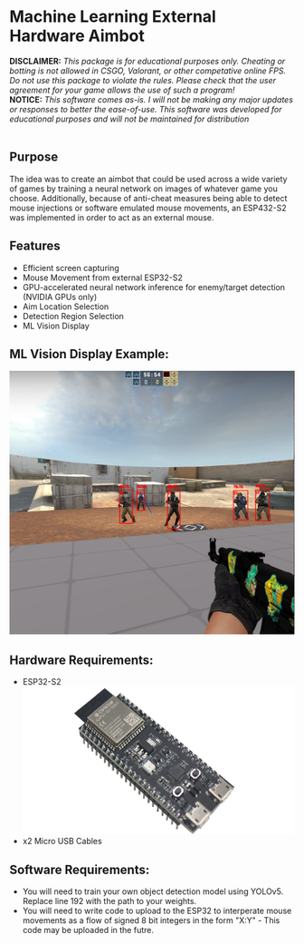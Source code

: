 <h1>Machine Learning External Hardware Aimbot</h1>
<strong>DISCLAIMER:</strong> 
<em>This package is for educational purposes only. Cheating or botting is not allowed in CSGO, Valorant, or other competative online FPS. Do not use this package to violate the rules. Please check that the user agreement for your game allows the use of such a program!</em><br>
<strong>NOTICE:</strong> 
<em>This software comes as-is. I will not be making any major updates or responses to better the ease-of-use. This software was developed for educational purposes and will not be maintained for distribution</em>
<br>
<br>

## Purpose 
The idea was to create an aimbot that could be used across a wide variety of games by training a neural network on images of whatever game you choose. Additionally, because of anti-cheat measures being able to detect mouse injections or software emulated mouse movements, an ESP432-S2 was implemented in order to act as an external mouse. 

## Features 
* Efficient screen capturing
* Mouse Movement from external ESP32-S2
* GPU-accelerated neural network inference for enemy/target detection (NVIDIA GPUs only)
* Aim Location Selection 
* Detection Region Selection 
* ML Vision Display 

## ML Vision Display Example: 
![ML Vision](https://github.com/gasbarrg/ML-Hardware-Aimbot/blob/master/SampleCaptures/ML-Embedded-Aimbot.png)

## Hardware Requirements: 
* ESP32-S2
![ESP32-S2](https://github.com/gasbarrg/ML-Hardware-Aimbot/blob/master/SampleCaptures/ESP32.png)
* x2 Micro USB Cables

## Software Requirements:
* You will need to train your own object detection model using YOLOv5. Replace line 192 with the path to your weights. 
* You will need to write code to upload to the ESP32 to interperate mouse movements as a flow of signed 8 bit integers in the form "X:Y" - This code may be uploaded in the futre.  



